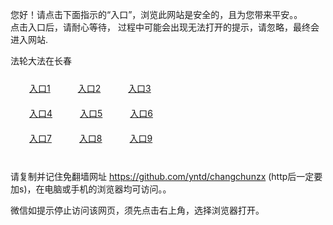 您好！请点击下面指示的“入口”，浏览此网站是安全的，且为您带来平安。。 <br/>
点击入口后，请耐心等待， 过程中可能会出现无法打开的提示，请忽略，最终会进入网站. </br>

法轮大法在长春<br/>
<div style="padding:10px"><a style="margin:20px" target="_blank" href="https://d3kh5m8u2jvwvf.cloudfront.net/2Qpsp?vymqzvyq" id="ccLink1" rel="nofollow">入口1</a> <a target="_blank" style="margin:20px" href="https://d21kowcsseum6p.cloudfront.net/2Qpsp?lqhnjxp" id="ccLink2" rel="nofollow">入口2</a> <a style="margin:20px" target="_blank" href="https://dlbufnd1s80ke.cloudfront.net/2Qpsp?ljlyrafp" id="ccLink3" rel="nofollow">入口3</a></div>

<div style="padding:10px" ><a style="margin:20px" target="_blank" href="https://d3kh5m8u2jvwvf.cloudfront.net/2Qpsp?vymqzvyq" id="ccLink4" rel="nofollow">入口4</a> <a style="margin:20px" href="https://d21kowcsseum6p.cloudfront.net/2Qpsp?lqhnjxp" target="_blank" id="ccLink5" rel="nofollow">入口5</a> <a style="margin:20px" href="https://dlbufnd1s80ke.cloudfront.net/2Qpsp?ljlyrafp" target="_blank" id="ccLink6" rel="nofollow">入口6</a></div>

<div style="padding:10px"><a style="margin:20px" target="_blank" href="https://d3kh5m8u2jvwvf.cloudfront.net/2Qpsp?vymqzvyq" id="ccLink7" rel="nofollow">入口7</a> <a style="margin:20px" href="https://d21kowcsseum6p.cloudfront.net/2Qpsp?lqhnjxp" target="_blank" id="ccLink8" rel="nofollow">入口8</a> <a style="margin:20px" target="_blank" href="https://dlbufnd1s80ke.cloudfront.net/2Qpsp?ljlyrafp" id="ccLink9" rel="nofollow">入口9</a></div>

<br/>



请复制并记住免翻墙网址 https://github.com/yntd/changchunzx (http后一定要加s)，在电脑或手机的浏览器均可访问。。<br/>

微信如提示停止访问该网页，须先点击右上角，选择浏览器打开。
